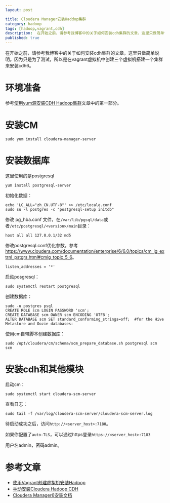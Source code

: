 ```yaml
---
layout: post

title: Cloudera Manager安装Haddop集群
category: hadoop
tags: [hadoop,vagrant,cdh]
description:  在开始之前，请参考我博客中的关于如何安装cdh集群的文章，这里只做简单说明。因为只是为了测试，所以是在vagrant虚拟机中创建三个虚拟机搭建一个集群来安装cdh6。
published: true
---
```


在开始之前，请参考我博客中的关于如何安装cdh集群的文章，这里只做简单说明。因为只是为了测试，所以是在vagrant虚拟机中创建三个虚拟机搭建一个集群来安装cdh6。

# 环境准备

参考[使用yum源安装CDH Hadoop集群](/images/04/06/install-cloudera-cdh-by-yum.html)文章中的第一部分。

# 安装CM

    sudo yum install cloudera-manager-server

# 安装数据库

这里使用的是postgresql

    yum install postgresql-server

初始化数据：

    echo 'LC_ALL="zh_CN.UTF-8"' >> /etc/locale.conf
    sudo su -l postgres -c "postgresql-setup initdb"

修改 pg_hba.conf 文件，在`/var/lib/pgsql/data`或者`/etc/postgresql/<version>/main`目录：

    host all all 127.0.0.1/32 md5
  

修改postgresql.conf优化参数，参考<https://www.cloudera.com/documentation/enterprise/6/6.0/topics/cm_ig_extrnl_pstgrs.html#cmig_topic_5_6>。

    listen_addresses = '*'

启动posgresql：

    sudo systemctl restart postgresql

创建数据库：

    sudo -u postgres psql
    CREATE ROLE scm LOGIN PASSWORD 'scm';
    CREATE DATABASE scm OWNER scm ENCODING 'UTF8';
    ALTER DATABASE scm SET standard_conforming_strings=off;  #for the Hive Metastore and Oozie databases:

使用cm自带脚本创建数据库：

    sudo /opt/cloudera/cm/schema/scm_prepare_database.sh postgresql scm scm

# 安装cdh和其他模块

启动cm：

    sudo systemctl start cloudera-scm-server

查看日志：

    sudo tail -f /var/log/cloudera-scm-server/cloudera-scm-server.log

待启动成功之后，访问`http://<server_host>:7180`。

如果你配置了`auto-TLS`，可以通过https登录`https://<server_host>:7183`

用户名admin，密码admin。

# 参考文章

- [使用Vagrant创建虚拟机安装Hadoop](/2014/02/23/create-virtualbox-by-vagrant.html)
- [手动安装Cloudera Hadoop CDH](/images/03/24/manual-install-Cloudera-Hadoop-CDH.html)
- [Cloudera Manager6安装文档](https://www.cloudera.com/documentation/enterprise/6/6.0/topics/installation.html)